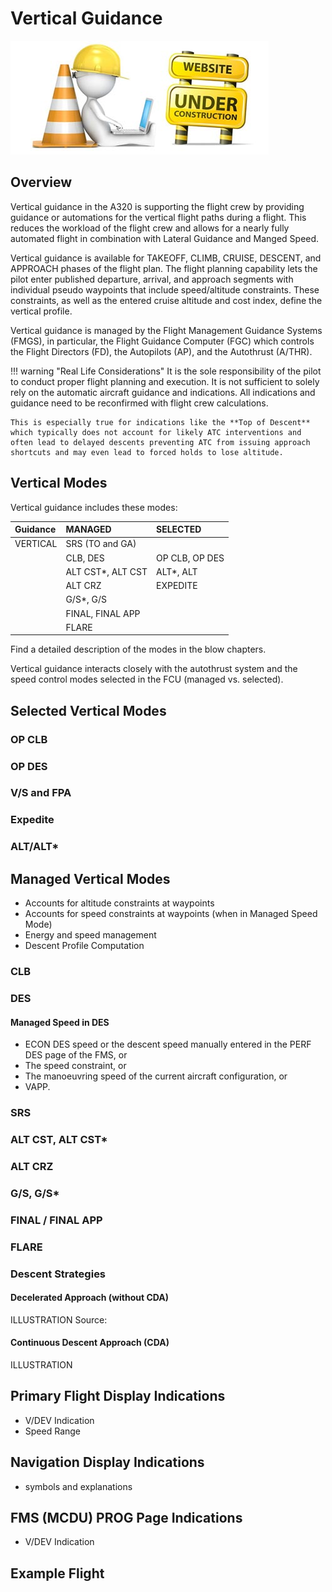 <link rel="stylesheet" href="/../../stylesheets/larger-admon-font.css">

# Vertical Guidance

![](../../../assets/UnderConstruction.jpg)

## Overview

Vertical guidance in the A320 is supporting the flight crew by providing guidance or automations for the vertical 
flight paths during a flight. This reduces the workload of the flight crew and allows for a nearly fully automated 
flight in combination with Lateral Guidance and Manged Speed.

Vertical guidance is available for TAKEOFF, CLIMB, CRUISE, DESCENT, and APPROACH phases of the flight plan. The flight 
planning capability lets the pilot enter published departure, arrival, and approach segments with individual pseudo
waypoints that include speed/altitude constraints. These constraints, as well as the entered cruise altitude and 
cost index, define the vertical profile.

Vertical guidance is managed by the Flight Management Guidance Systems (FMGS), in particular, the Flight Guidance Computer (FGC)
which controls the Flight Directors (FD), the Autopilots (AP), and the Autothrust (A/THR).    

!!! warning "Real Life Considerations"
    It is the sole responsibility of the pilot to conduct proper flight planning and execution. It is not sufficient to solely rely on the automatic aircraft guidance and indications. All indications and guidance need to be reconfirmed with flight crew calculations. 

    This is especially true for indications like the **Top of Descent** which typically does not account for likely ATC interventions and often lead to delayed descents preventing ATC from issuing approach shortcuts and may even lead to forced holds to lose altitude. 

## Vertical Modes

Vertical guidance includes these modes:

| Guidance | MANAGED                   | SELECTED       |
|:---------|:--------------------------|:---------------|
| VERTICAL | SRS (TO and GA)           |                |
|          | CLB, DES                  | OP CLB, OP DES |
|          | ALT CST*, ALT CST         | ALT*, ALT      |
|          | ALT CRZ                   | EXPEDITE       |
|          | G/S*, G/S                 |                |
|          | FINAL, FINAL APP          |                |
|          | FLARE                     |                |

Find a detailed description of the modes in the blow chapters. 

Vertical guidance interacts closely with the autothrust system and the speed control modes selected in the FCU (managed vs. selected).

## Selected Vertical Modes

### OP CLB

### OP DES

### V/S and FPA

### Expedite

### ALT/ALT*

## Managed Vertical Modes

- Accounts for altitude constraints at waypoints
- Accounts for speed constraints at waypoints (when in Managed Speed Mode)
- Energy and speed management
- Descent Profile Computation

### CLB

### DES

#### Managed Speed in DES

- ECON DES speed or the descent speed manually entered in the PERF DES page of the FMS, or
- The speed constraint, or
- The manoeuvring speed of the current aircraft configuration, or
- VAPP.

### SRS 

### ALT CST, ALT CST*

### ALT CRZ

### G/S, G/S*

### FINAL / FINAL APP

### FLARE

### Descent Strategies

#### Decelerated Approach (without CDA)

ILLUSTRATION
Source: [](https://safetyfirst.airbus.com/control-your-speed-during-descent-approach-and-landing/)

#### Continuous Descent Approach (CDA)

ILLUSTRATION

## Primary Flight Display Indications

- V/DEV Indication
- Speed Range 

## Navigation Display Indications

- symbols and explanations

## FMS (MCDU) PROG Page Indications

- V/DEV Indication

## Example Flight
